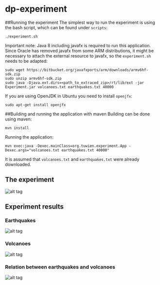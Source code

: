 # dp-experiment

##Running the experiment
The simplest way to run the experiment is using the bash script, which can be found under `scripts`:
```
./experiment.sh
```

Important note: Java 8 including javafx is required to run this application. 
Since Oracle has removed javafx from some ARM distributions, it might be necessary to attach the external resource to javafx, so the 
`experiment.sh` needs to be adapted:
```
sudo wget https://bitbucket.org/javafxports/arm/downloads/armv6hf-sdk.zip
sudo unzip armv6hf-sdk.zip
sudo java -Djava.ext.dirs=<path_to_extraced_zip>/rt/lib/ext -jar Experiment.jar volcanoes.txt earthquakes.txt 40000
```

If you are using OpenJDK in Ubuntu you need to install `openjfx`:
```
sudo apt-get install openjfx
```

##Building and running the application with maven
Building can be done using maven:
```
mvn install
```
Running the application:
```
mvn exec:java -Dexec.mainClass=org.tuwien.experiment.App -Dexec.args="volcanoes.txt earthquakes.txt 40000"
```
It is assumed that `volcanoes.txt` and `earthquakes.txt` were already downloaded.

## The experiment
![alt tag](https://github.com/enrimilan/dp-experiment/blob/master/doc/diagram.png)

## Experiment results
### Earthquakes
![alt tag](https://github.com/enrimilan/dp-experiment/blob/master/doc/pmf_files/home/enrimilan/Desktop/dp-experiment/scripts/earthquakes.png)
### Volcanoes
![alt tag](https://github.com/enrimilan/dp-experiment/blob/master/doc/pmf_files/home/enrimilan/Desktop/dp-experiment/scripts/volcanoes.png)
### Relation between earthquakes and volcanoes
![alt tag](https://github.com/enrimilan/dp-experiment/blob/master/doc/pmf_files/home/enrimilan/Desktop/dp-experiment/scripts/experiment_result.png)
